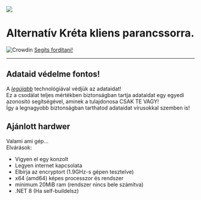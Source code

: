 <img src="https://github.com/naplika/kliens/assets/82440273/0d6a53a0-8a31-4686-bf54-9662fb8d1dc9">

<h1>Alternatív Kréta kliens parancssorra.</h1>

![Crowdin](https://badges.crowdin.net/naplika/localized.svg)
[Segíts fordítani!](https://crowdin.com/project/naplika)

<hr>

## Adataid védelme fontos!

A [*legújabb*](https://github.com/Delta-Trolling-Technologies/FuckMyBytes) technológiával védjük az adataidat!<br>
Ez a csodálat teljes mértékben biztonságban tartja adataidat egy egyedi azonosító segítségével, aminek a tulajdonosa CSAK TE VAGY!<br>
Így a legnagyobb biztonságban tarthatod adataidat vírusokkal szemben is!

## Ajánlott hardwer

Valami ami gép...<br>
Elvárások:
* Vigyen el egy konzolt
* Legyen internet kapcsolata
* Elbírja az encryptort (1.9GHz-s gépen tesztelve)
* x64 (amd64) képes processzor és rendszer
* minimum 20MiB ram (rendszer nincs bele számítva)
* .NET 8 (Ha self-buildelsz)
